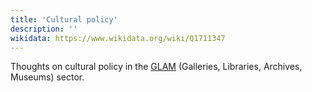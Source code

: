 ```yaml
---
title: 'Cultural policy'
description: ''
wikidata: https://www.wikidata.org/wiki/Q1711347
---
```


Thoughts on cultural policy in the [GLAM](https://en.wikipedia.org/wiki/GLAM_(cultural_heritage)) (Galleries, Libraries, Archives, Museums) sector.
